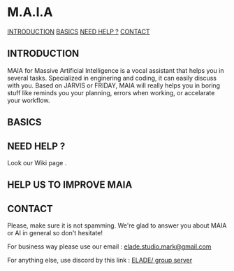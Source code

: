 # M.A.I.A
[INTRODUCTION](#introduction "Goto INTRODUCTION")
[BASICS](#basics "Goto BASICS")
[NEED HELP ?](#need-help "Goto NEED HELP?")
[CONTACT](#contact "Goto CONTACT")
## INTRODUCTION
MAIA for Massive Artificial Intelligence is a vocal assistant that helps you in several tasks. Specialized in enginering and coding, it can easily discuss with you. Based on JARVIS or FRIDAY, MAIA will really helps you in boring stuff like reminds you your planning, errors when working, or accelarate your workflow.
## BASICS

## NEED HELP ?
Look our Wiki page .
## HELP US TO IMPROVE MAIA
## CONTACT
Please, make sure it is not spamming. We're glad to answer you about MAIA or AI in general so don't hesitate!

For business way please use our email : elade.studio.mark@gmail.com

For anything else, use discord by this link : <a href="https://discord.gg/AfgtbKj3xw" target="_blank">ELADE/ group server</a>
